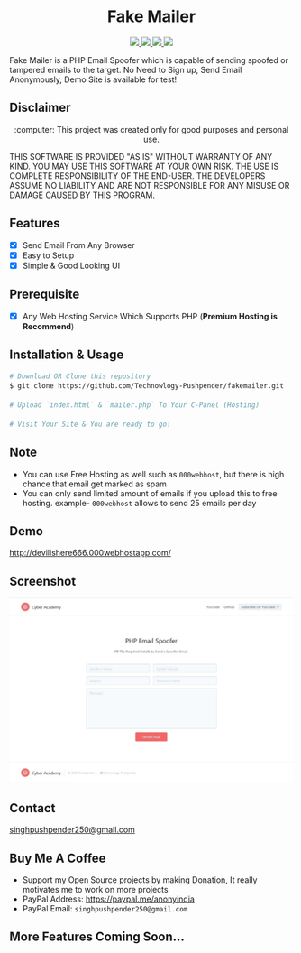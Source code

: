 <h1 align="center">Fake Mailer</h1>
<p align="center">
    <a href="https://python.org">
    <img src="https://img.shields.io/badge/PHP-7.2.30-green.svg">
  </a>
  <a href="https://github.com/Technowlogy-Pushpender/technowhorse/blob/master/LICENSE">
    <img src="https://img.shields.io/badge/License-BSD%203-lightgrey.svg">
  </a>
  <a href="https://github.com/Technowlogy-Pushpender/technowhorse/releases">
    <img src="https://img.shields.io/badge/Release-1.0-blue.svg">
  </a>
    <a href="https://github.com/Technowlogy-Pushpender/technowhorse">
    <img src="https://img.shields.io/badge/Open%20Source-%E2%9D%A4-brightgreen.svg">
  </a>
</p>

Fake Mailer is a PHP Email Spoofer which is capable of sending spoofed or tampered emails to the target. No Need to Sign up, Send Email Anonymously, Demo Site is available for test!

## Disclaimer
<p align="center">
  :computer: This project was created only for good purposes and personal use.
</p>

THIS SOFTWARE IS PROVIDED "AS IS" WITHOUT WARRANTY OF ANY KIND. YOU MAY USE THIS SOFTWARE AT YOUR OWN RISK. THE USE IS COMPLETE RESPONSIBILITY OF THE END-USER. THE DEVELOPERS ASSUME NO LIABILITY AND ARE NOT RESPONSIBLE FOR ANY MISUSE OR DAMAGE CAUSED BY THIS PROGRAM.

## Features
- [x] Send Email From Any Browser
- [x] Easy to Setup
- [x] Simple & Good Looking UI

## Prerequisite
- [x] Any Web Hosting Service Which Supports PHP (**Premium Hosting is Recommend**)

## Installation & Usage
```bash
# Download OR Clone this repository
$ git clone https://github.com/Technowlogy-Pushpender/fakemailer.git

# Upload `index.html` & `mailer.php` To Your C-Panel (Hosting)

# Visit Your Site & You are ready to go!
```

## Note
* You can use Free Hosting as well such as `000webhost`, but there is high chance that email get marked as spam
* You can only send limited amount of emails if you upload this to free hosting. example- `000webhost` allows to send 25 emails per day

## Demo
http://devilishere666.000webhostapp.com/

## Screenshot
![](/Screenshots/fakemailerV1.JPG)

## Contact

singhpushpender250@gmail.com 

## Buy Me A Coffee

* Support my Open Source projects by making Donation, It really motivates me to work on more projects
* PayPal Address: https://paypal.me/anonyindia
* PayPal Email: `singhpushpender250@gmail.com`

## More Features Coming Soon...

